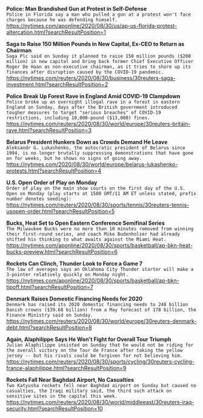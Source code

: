 **Police: Man Brandished Gun at Protest in Self-Defense**\
`Police in Florida say a man who pulled a gun at a protest won't face charges because he was defending himself.`\
https://nytimes.com/aponline/2020/08/30/us/ap-us-florida-protest-altercation.html?searchResultPosition=1

**Saga to Raise 150 Million Pounds in New Capital, Ex-CEO to Return as Chairman**\
`Saga Plc said on Sunday it planned to raise 150 million pounds ($200 million) in new capital and bring back former Chief Executive Officer Roger De Haan as non-executive chairman, as it tries to shore up its finances after disruption caused by the COVID-19 pandemic.`\
https://nytimes.com/reuters/2020/08/30/business/30reuters-saga-investment.html?searchResultPosition=2

**Police Break Up Forest Rave in England Amid COVID-19 Clampdown**\
`Police broke up an overnight illegal rave in a forest in eastern England on Sunday, days after the British government introduced tougher measures to target "serious breaches" of COVID-19 restrictions, including 10,000-pound ($13,000) fines. `\
https://nytimes.com/reuters/2020/08/30/world/europe/30reuters-britain-rave.html?searchResultPosition=3

**Belarus President Hunkers Down as Crowds Demand He Leave**\
`Aleksandr G. Lukashenko, the autocratic president of Belarus since 1994, is no longer brutally suppressing demonstrations that have gone on for weeks, but he shows no signs of going away.`\
https://nytimes.com/2020/08/30/world/europe/belarus-lukashenko-protests.html?searchResultPosition=4

**U.S. Open Order of Play on Monday**\
`Order of play on the main show courts on the first day of the U.S. Open on Monday (play starts at 1500 GMT/11 AM ET unless stated, prefix number denotes seeding):`\
https://nytimes.com/reuters/2020/08/30/sports/tennis/30reuters-tennis-usopen-order.html?searchResultPosition=5

**Bucks, Heat Set to Open Eastern Conference Semifinal Series**\
`The Milwaukee Bucks were no more than 10 minutes removed from winning their first-round series, and coach Mike Budenholzer had already shifted his thinking to what awaits against the Miami Heat.`\
https://nytimes.com/aponline/2020/08/30/sports/basketball/ap-bkn-heat-bucks-preview.html?searchResultPosition=6

**Rockets Can Clinch, Thunder Look to Force a Game 7**\
`The law of averages says an Oklahoma City Thunder starter will make a 3-pointer relatively quickly on Monday night.`\
https://nytimes.com/aponline/2020/08/30/sports/basketball/ap-bkn-tipoff.html?searchResultPosition=7

**Denmark Raises Domestic Financing Needs for 2020**\
`Denmark has raised its 2020 domestic financing needs to 248 billion Danish crowns ($39.68 billion) from a May forecast of 178 billion, the Finance Ministry said on Sunday.`\
https://nytimes.com/reuters/2020/08/30/world/europe/30reuters-denmark-debt.html?searchResultPosition=8

**Again, Alaphilippe Says He Won't Fight for Overall Tour Triumph**\
`Julian Alaphilippe insisted on Sunday that he would not be riding for the overall victory on the Tour de France after taking the yellow jersey -- but his rivals could be forgiven for not believing him.`\
https://nytimes.com/reuters/2020/08/30/sports/cycling/30reuters-cycling-france-alaphilippe.html?searchResultPosition=9

**Rockets Fall Near Baghdad Airport, No Casualties**\
`Two Katyusha rockets fell near Baghdad airport on Sunday but caused no casualties, the Iraqi military said, the third such attack on sensitive sites in the capital this week.`\
https://nytimes.com/reuters/2020/08/30/world/middleeast/30reuters-iraq-security.html?searchResultPosition=10

